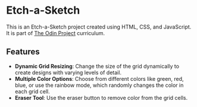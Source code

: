 # Etch-a-Sketch

This is an Etch-a-Sketch project created using HTML, CSS, and JavaScript. It is part of [The Odin Project](https://www.theodinproject.com) curriculum.

## Features

- **Dynamic Grid Resizing**: Change the size of the grid dynamically to create designs with varying levels of detail.
- **Multiple Color Options**: Choose from different colors like green, red, blue, or use the rainbow mode, which randomly changes the color in each grid cell.
- **Eraser Tool**: Use the eraser button to remove color from the grid cells.
